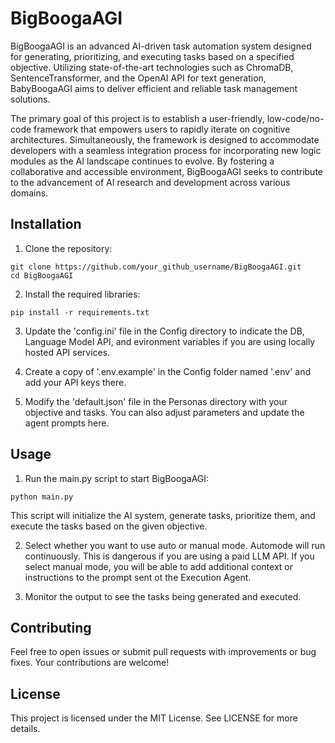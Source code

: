 # BigBoogaAGI
BigBoogaAGI is an advanced AI-driven task automation system designed for generating, prioritizing, and executing tasks based on a specified objective. Utilizing state-of-the-art technologies such as ChromaDB, SentenceTransformer, and the OpenAI API for text generation, BabyBoogaAGI aims to deliver efficient and reliable task management solutions.

The primary goal of this project is to establish a user-friendly, low-code/no-code framework that empowers users to rapidly iterate on cognitive architectures. Simultaneously, the framework is designed to accommodate developers with a seamless integration process for incorporating new logic modules as the AI landscape continues to evolve. By fostering a collaborative and accessible environment, BigBoogaAGI seeks to contribute to the advancement of AI research and development across various domains.

## Installation
1. Clone the repository:

```
git clone https://github.com/your_github_username/BigBoogaAGI.git
cd BigBoogaAGI
```

2. Install the required libraries:

```
pip install -r requirements.txt
```
3. Update the 'config.ini' file in the Config directory to indicate the DB, Language Model API, and evironment variables if you are using locally hosted API services.

4. Create a copy of '.env.example' in the Config folder named '.env' and add your API keys there.

5. Modify the 'default.json' file in the Personas directory with your objective and tasks. You can also adjust parameters and update the agent prompts here.


## Usage
1. Run the main.py script to start BigBoogaAGI:

```
python main.py
```
This script will initialize the AI system, generate tasks, prioritize them, and execute the tasks based on the given objective.

2. Select whether you want to use auto or manual mode. Automode will run continuously. This is dangerous if you are using a paid LLM API. If you select manual mode, you will be able to add additional context or instructions to the prompt sent ot the Execution Agent.

3. Monitor the output to see the tasks being generated and executed.

## Contributing
Feel free to open issues or submit pull requests with improvements or bug fixes. Your contributions are welcome!

## License
This project is licensed under the MIT License. See LICENSE for more details.

